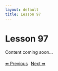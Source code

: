 ```yaml
---
layout: default
title: Lesson 97
---
```


# Lesson 97

Content coming soon...

<div style="margin-top: 20px;">
<a href="/docs/intermediate/Lessons/lesson_96.html" style="margin-right: 10px;">⬅ Previous</a><a href="/docs/intermediate/Lessons/lesson_98.html">Next ➡</a>
</div>
